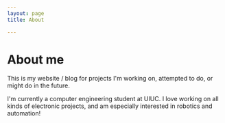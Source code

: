 ```yaml
---
layout: page 
title: About

---
```


# About me
This is my website / blog for projects I'm working on, attempted to do, or might do in the future. 

I'm currently a computer engineering student at UIUC. I love working on all kinds of electronic projects, and am especially interested in robotics and automation!
